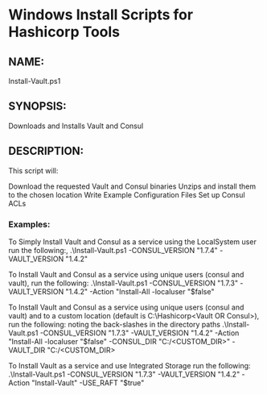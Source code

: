# Windows Install Scripts for Hashicorp Tools
## NAME: 
Install-Vault.ps1
## SYNOPSIS: 
Downloads and Installs Vault and Consul

## DESCRIPTION:
This script will:

Download the requested Vault and Consul binaries
Unzips and install them to the chosen location
Write Example Configuration Files
Set up Consul ACLs

### Examples:

To Simply Install Vault and Consul as a service using the LocalSystem user run the following:, .\Install-Vault.ps1 -CONSUL_VERSION "1.7.4" -VAULT_VERSION "1.4.2"

To Install Vault and Consul as a service using unique users (consul and vault), run the following: .\Install-Vault.ps1 -CONSUL_VERSION "1.7.3" -VAULT_VERSION "1.4.2" -Action "Install-All -localuser "$false"

To Install Vault and Consul as a service using unique users (consul and vault) and to a custom location (default is C:\Hashicorp\<Vault OR Consul>), run the following: noting the back-slashes in the directory paths .\Install-Vault.ps1 -CONSUL_VERSION "1.7.3" -VAULT_VERSION "1.4.2" -Action "Install-All -localuser "$false" -CONSUL_DIR "C:/<CUSTOM_DIR>" -VAULT_DIR "C:/<CUSTOM_DIR>

To Install Vault as a service and use Integrated Storage run the following: .\Install-Vault.ps1 -CONSUL_VERSION "1.7.3" -VAULT_VERSION "1.4.2" -Action "Install-Vault" -USE_RAFT "$true"
